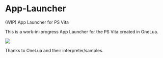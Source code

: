 # App-Launcher
(WIP) App Launcher for PS Vita

This is a work-in-progress App Launcher for the PS Vita created in OneLua.

<img src=http://i.imgur.com/bhh78YK.jpg?1></img>

Thanks to OneLua and their interpreter/samples.
